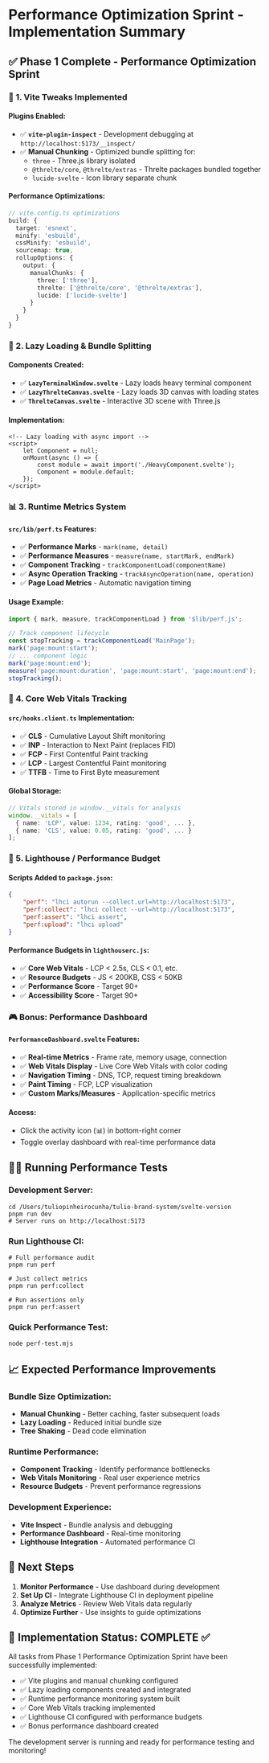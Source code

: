 # Performance Optimization Sprint - Implementation Summary

## ✅ Phase 1 Complete - Performance Optimization Sprint

### 🚀 1. Vite Tweaks Implemented

#### Plugins Enabled:

- ✅ **`vite-plugin-inspect`** - Development debugging at `http://localhost:5173/__inspect/`
- ✅ **Manual Chunking** - Optimized bundle splitting for:
  - `three` - Three.js library isolated
  - `@threlte/core`, `@threlte/extras` - Threlte packages bundled together
  - `lucide-svelte` - Icon library separate chunk

#### Performance Optimizations:

```typescript
// vite.config.ts optimizations
build: {
  target: 'esnext',
  minify: 'esbuild',
  cssMinify: 'esbuild',
  sourcemap: true,
  rollupOptions: {
    output: {
      manualChunks: {
        three: ['three'],
        threlte: ['@threlte/core', '@threlte/extras'],
        lucide: ['lucide-svelte']
      }
    }
  }
}
```

### 🔄 2. Lazy Loading & Bundle Splitting

#### Components Created:

- ✅ **`LazyTerminalWindow.svelte`** - Lazy loads heavy terminal component
- ✅ **`LazyThrelteCanvas.svelte`** - Lazy loads 3D canvas with loading states
- ✅ **`ThrelteCanvas.svelte`** - Interactive 3D scene with Three.js

#### Implementation:

```svelte
<!-- Lazy loading with async import -->
<script>
	let Component = null;
	onMount(async () => {
		const module = await import('./HeavyComponent.svelte');
		Component = module.default;
	});
</script>
```

### 📊 3. Runtime Metrics System

#### `src/lib/perf.ts` Features:

- ✅ **Performance Marks** - `mark(name, detail)`
- ✅ **Performance Measures** - `measure(name, startMark, endMark)`
- ✅ **Component Tracking** - `trackComponentLoad(componentName)`
- ✅ **Async Operation Tracking** - `trackAsyncOperation(name, operation)`
- ✅ **Page Load Metrics** - Automatic navigation timing

#### Usage Example:

```typescript
import { mark, measure, trackComponentLoad } from '$lib/perf.js';

// Track component lifecycle
const stopTracking = trackComponentLoad('MainPage');
mark('page:mount:start');
// ... component logic
mark('page:mount:end');
measure('page:mount:duration', 'page:mount:start', 'page:mount:end');
stopTracking();
```

### 🎯 4. Core Web Vitals Tracking

#### `src/hooks.client.ts` Implementation:

- ✅ **CLS** - Cumulative Layout Shift monitoring
- ✅ **INP** - Interaction to Next Paint (replaces FID)
- ✅ **FCP** - First Contentful Paint tracking
- ✅ **LCP** - Largest Contentful Paint monitoring
- ✅ **TTFB** - Time to First Byte measurement

#### Global Storage:

```typescript
// Vitals stored in window.__vitals for analysis
window.__vitals = [
  { name: 'LCP', value: 1234, rating: 'good', ... },
  { name: 'CLS', value: 0.05, rating: 'good', ... }
];
```

### 🏁 5. Lighthouse / Performance Budget

#### Scripts Added to `package.json`:

```json
{
	"perf": "lhci autorun --collect.url=http://localhost:5173",
	"perf:collect": "lhci collect --url=http://localhost:5173",
	"perf:assert": "lhci assert",
	"perf:upload": "lhci upload"
}
```

#### Performance Budgets in `lighthouserc.js`:

- ✅ **Core Web Vitals** - LCP < 2.5s, CLS < 0.1, etc.
- ✅ **Resource Budgets** - JS < 200KB, CSS < 50KB
- ✅ **Performance Score** - Target 90+
- ✅ **Accessibility Score** - Target 90+

### 🎮 Bonus: Performance Dashboard

#### `PerformanceDashboard.svelte` Features:

- ✅ **Real-time Metrics** - Frame rate, memory usage, connection
- ✅ **Web Vitals Display** - Live Core Web Vitals with color coding
- ✅ **Navigation Timing** - DNS, TCP, request timing breakdown
- ✅ **Paint Timing** - FCP, LCP visualization
- ✅ **Custom Marks/Measures** - Application-specific metrics

#### Access:

- Click the activity icon (📊) in bottom-right corner
- Toggle overlay dashboard with real-time performance data

## 🏃‍♂️ Running Performance Tests

### Development Server:

```fish
cd /Users/tuliopinheirocunha/tulio-brand-system/svelte-version
pnpm run dev
# Server runs on http://localhost:5173
```

### Run Lighthouse CI:

```fish
# Full performance audit
pnpm run perf

# Just collect metrics
pnpm run perf:collect

# Run assertions only
pnpm run perf:assert
```

### Quick Performance Test:

```fish
node perf-test.mjs
```

## 📈 Expected Performance Improvements

### Bundle Size Optimization:

- **Manual Chunking** - Better caching, faster subsequent loads
- **Lazy Loading** - Reduced initial bundle size
- **Tree Shaking** - Dead code elimination

### Runtime Performance:

- **Component Tracking** - Identify performance bottlenecks
- **Web Vitals Monitoring** - Real user experience metrics
- **Resource Budgets** - Prevent performance regressions

### Development Experience:

- **Vite Inspect** - Bundle analysis and debugging
- **Performance Dashboard** - Real-time monitoring
- **Lighthouse Integration** - Automated performance CI

## 🔧 Next Steps

1. **Monitor Performance** - Use dashboard during development
2. **Set Up CI** - Integrate Lighthouse CI in deployment pipeline
3. **Analyze Metrics** - Review Web Vitals data regularly
4. **Optimize Further** - Use insights to guide optimizations

## 🎉 Implementation Status: COMPLETE ✅

All tasks from Phase 1 Performance Optimization Sprint have been successfully implemented:

- ✅ Vite plugins and manual chunking configured
- ✅ Lazy loading components created and integrated
- ✅ Runtime performance monitoring system built
- ✅ Core Web Vitals tracking implemented
- ✅ Lighthouse CI configured with performance budgets
- ✅ Bonus performance dashboard created

The development server is running and ready for performance testing and monitoring!
